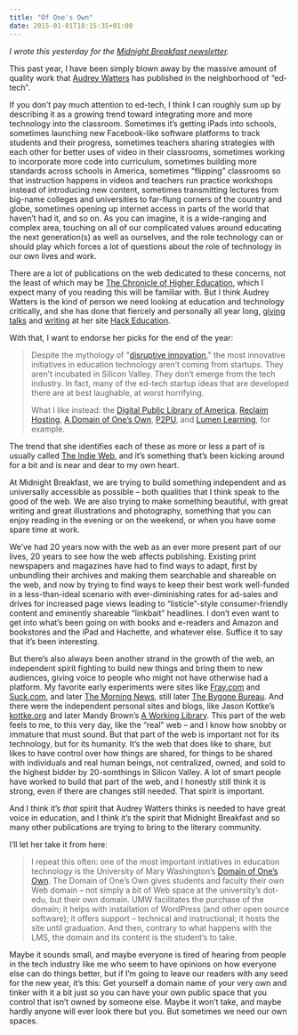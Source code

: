 ```yaml
---
title: "Of One's Own"
date: 2015-01-01T18:15:35+01:00
---
```


*I wrote this yesterday for the [Midnight Breakfast newsletter](http://midnightbreakfast.com/signup/).*

This past year, I have been simply blown away by the massive amount of quality work that [Audrey Watters](http://audreywatters.com/) has published in the neighborhood of “ed-tech”.

If you don’t pay much attention to ed-tech, I think I can roughly sum up by describing it as a growing trend toward integrating more and more technology into the classroom. Sometimes it’s getting iPads into schools, sometimes launching new Facebook-like software platforms to track students and their progress, sometimes teachers sharing strategies with each other for better uses of video in their classrooms, sometimes working to incorporate more code into curriculum, sometimes building more standards across schools in America, sometimes “flipping” classrooms so that instruction happens in videos and teachers run practice workshops instead of introducing new content, sometimes transmitting lectures from big-name colleges and universities to far-flung corners of the country and globe, sometimes opening up internet access in parts of the world that haven’t had it, and so on. As you can imagine, it is a wide-ranging and complex area, touching on all of our complicated values around educating the next generation(s) as well as ourselves, and the role technology can or should play which forces a lot of questions about the role of technology in our own lives and work.

There are a lot of publications on the web dedicated to these concerns, not the least of which may be [The Chronicle of Higher Education](http://chronicle.com/), which I expect many of you reading this will be familiar with. But I think Audrey Watters is the kind of person we need looking at education and technology critically, and she has done that fiercely and personally all year long, [giving talks](http://speaking.hackeducation.com/) and [writing](http://writing.hackeducation.com/) at her site [Hack Education](http://hackeducation.com/).

With that, I want to endorse her picks for the end of the year:

> Despite the mythology of "[disruptive innovation](http://hackeducation.com/2013/05/24/disruptive-innovation/)," the most innovative initiatives in education technology aren’t coming from startups. They aren’t incubated in Silicon Valley. They don’t emerge from the tech industry. In fact, many of the ed-tech startup ideas that are developed there are at best laughable, at worst horrifying. 
>
> What I like instead: the [Digital Public Library of America](http://dp.la/), [Reclaim Hosting](https://reclaimhosting.com/), [A Domain of One’s Own](http://umw.domains/), [P2PU](http://p2pu.org/), and [Lumen Learning](http://lumenlearning.com/), for example.

The trend that she identifies each of these as more or less a part of is usually called [The Indie Web](http://2014trends.hackeducation.com/indie.html), and it’s something that’s been kicking around for a bit and is near and dear to my own heart.

At Midnight Breakfast, we are trying to build something independent and as universally accessible as possible – both qualities that I think speak to the good of the web. We are also trying to make something beautiful, with great writing and great illustrations and photography, something that you can enjoy reading in the evening or on the weekend, or when you have some spare time at work.

We’ve had 20 years now with the web as an ever more present part of our lives, 20 years to see how the web affects publishing. Existing print newspapers and magazines have had to find ways to adapt, first by unbundling their archives and making them searchable and shareable on the web, and now by trying to find ways to keep their best work well-funded in a less-than-ideal scenario with ever-diminishing rates for ad-sales and drives for increased page views leading to “listicle”-style consumer-friendly content and eminently shareable “linkbait” headlines. I don’t even want to get into what’s been going on with books and e-readers and Amazon and bookstores and the iPad and Hachette, and whatever else. Suffice it to say that it’s been interesting.

But there’s also always been another strand in the growth of the web, an independent spirit fighting to build new things and bring them to new audiences, giving voice to people who might not have otherwise had a platform. My favorite early experiments were sites like [Fray.com](https://web.archive.org/web/20040225041529/http://fray.com/) and [Suck.com](http://www.suck.com/daily/archive/all.html), and later [The Morning News](http://www.themorningnews.org/), still later [The Bygone Bureau](http://bygonebureau.com/). And there were the independent personal sites and blogs, like Jason Kottke’s [kottke.org](http://kottke.org/) and later Mandy Brown’s [A Working Library](http://aworkinglibrary.com/). This part of the web feels to me, to this very day, like the “real” web – and I know how snobby or immature that must sound. But that part of the web is important not for its technology, but for its humanity. It’s the web that does like to share, but likes to have control over how things are shared, for things to be shared with individuals and real human beings, not centralized, owned, and sold to the highest bidder by 20-somthings in Silicon Valley. A lot of smart people have worked to build that part of the web, and I honestly still think it is strong, even if there are changes still needed. That spirit is important.

And I think it’s *that* spirit that Audrey Watters thinks is needed to have great voice in education, and I think it’s the spirit that Midnight Breakfast and so many other publications are trying to bring to the literary community.

I’ll let her take it from here:

> I repeat this often: one of the most important initiatives in education technology is the University of Mary Washington’s [Domain of One’s Own](http://umw.domains/). The Domain of One’s Own gives students and faculty their own Web domain – not simply a bit of Web space at the university’s dot-edu, but their own domain. UMW facilitates the purchase of the domain; it helps with installation of WordPress (and other open source software); it offers support – technical and instructional; it hosts the site until graduation. And then, contrary to what happens with the LMS, the domain and its content is the student’s to take.

Maybe it sounds small, and maybe everyone is tired of hearing from people in the tech industry like me who seem to have opinions on how everyone else can do things better, but if I’m going to leave our readers with any seed for the new year, it’s this: Get yourself a domain name of your very own and tinker with it a bit just so you can have your own public space that you control that isn’t owned by someone else. Maybe it won’t take, and maybe hardly anyone will ever look there but you. But sometimes we need our own spaces.
